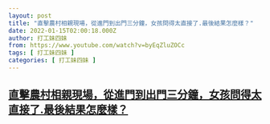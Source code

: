 ```yaml
---
layout: post
title: "直擊農村相親現場，從進門到出門三分鐘，女孩問得太直接了.最後結果怎麼樣？"
date: 2022-01-15T02:00:18.000Z
author: 打工妹四妹
from: https://www.youtube.com/watch?v=byEqZluZOCc
tags: [ 打工妹四妹 ]
categories: [ 打工妹四妹 ]
---
```

<!--1642212018000-->
[直擊農村相親現場，從進門到出門三分鐘，女孩問得太直接了.最後結果怎麼樣？](https://www.youtube.com/watch?v=byEqZluZOCc)
------

<div>

</div>
